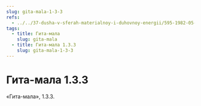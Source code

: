 ```yaml
---
slug: gita-mala-1-3-3
refs:
  - ../../37-dusha-v-sferah-materialnoy-i-duhovnoy-energii/595-1982-05-06-b4-iskrennost-i-nastojchivost-pozvolyat-dushe-obresti-soznanie-krishny.md
tags:
  - title: Гита-мала
    slug: gita-mala
  - title: Гита-мала 1.3.3
    slug: gita-mala-1-3-3
---
```


# Гита-мала 1.3.3

«Гита-мала», 1.3.3.

